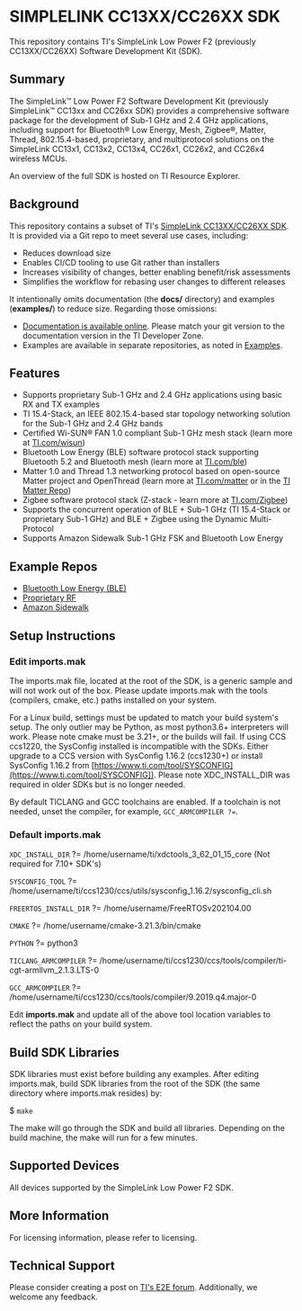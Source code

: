 # SIMPLELINK CC13XX/CC26XX SDK
This repository contains TI's SimpleLink Low Power F2 (previously CC13XX/CC26XX) Software Development Kit (SDK).
 
## Summary
 
The SimpleLink™ Low Power F2 Software Development Kit (previously SimpleLink™ CC13xx and CC26xx SDK) provides a comprehensive software package for the development of Sub-1 GHz and 2.4 GHz applications, including support for Bluetooth® Low Energy, Mesh, Zigbee®, Matter, Thread, 802.15.4-based, proprietary, and multiprotocol solutions on the SimpleLink CC13x1, CC13x2, CC13x4, CC26x1, CC26x2, and CC26x4 wireless MCUs.
 
An overview of the full SDK is hosted on TI Resource Explorer.
 
## Background
This repository contains a subset of TI's [SimpleLink CC13XX/CC26XX SDK](https://www.ti.com/tool/SIMPLELINK-CC13XX-CC26XX-SDK).  It is provided via a Git repo to meet several use cases, including:
 
* Reduces download size
* Enables CI/CD tooling to use Git rather than installers
* Increases visibility of changes, better enabling benefit/risk assessments
* Simplifies the workflow for rebasing user changes to different releases
 
It intentionally omits documentation (the **docs/** directory) and examples (**examples/**) to reduce size.  Regarding those omissions:
 
* [Documentation is available online](https://dev.ti.com/tirex/explore/node?node=A__ABWp1w.mXU7n8HjfEIyLGQ__com.ti.SIMPLELINK_CC13XX_CC26XX_SDK__BSEc4rl__LATEST&placeholder=true).  Please match your git version to the documentation version in the TI Developer Zone.
* Examples are available in separate repositories, as noted in [Examples](#example-repos).
 
## Features
 
- Supports proprietary  Sub-1 GHz and 2.4 GHz applications using basic RX and TX examples
- TI 15.4-Stack, an IEEE 802.15.4-based star topology networking solution for the Sub-1 GHz and 2.4 GHz bands
- Certified Wi-SUN® FAN 1.0 compliant Sub-1 GHz mesh stack (learn more at [TI.com/wisun](https://www.ti.com/wisun))
- Bluetooth Low Energy (BLE) software protocol stack supporting Bluetooth 5.2 and Bluetooth mesh (learn more at [TI.com/ble](https://www.ti.com/ble))
- Matter 1.0 and Thread 1.3 networking protocol based on open-source Matter project and OpenThread (learn more at [TI.com/matter](https://www.ti.com/matter) or in the [TI Matter Repo](https://github.com/TexasInstruments/matter))
- Zigbee software protocol stack (Z-stack - learn more at [TI.com/Zigbee](https://www.ti.com/Zigbee))
- Supports the concurrent operation of BLE + Sub-1 GHz (TI 15.4-Stack or proprietary Sub-1 GHz) and BLE + Zigbee using the Dynamic Multi-Protocol
- Supports Amazon Sidewalk Sub-1 GHz FSK and Bluetooth Low Energy
 
## Example Repos
 
- [Bluetooth Low Energy (BLE)](https://github.com/TexasInstruments/simplelink-ble5stack-examples)
- [Proprietary RF](https://github.com/TexasInstruments/simplelink-prop_rf-examples)
- [Amazon Sidewalk](https://github.com/TexasInstruments/simplelink-sidewalk-examples)
 
 
## Setup Instructions
 
### Edit **imports.mak**
The imports.mak file, located at the root of the SDK, is a generic sample and will not work out of the box.   Please update imports.mak with the tools (compilers, cmake, etc.) paths installed on your system.
 
For a Linux build, settings must be updated to match your build system's setup.  The only outlier may be Python, as most python3.6+ interpreters will work.  Please note cmake must be 3.21+, or the builds will fail.  If using CCS ccs1220, the SysConfig installed is incompatible with the SDKs.  Either upgrade to a CCS version with SysConfig 1.16.2 (ccs1230+) or install SysConfig 1.16.2 from [https://www.ti.com/tool/SYSCONFIG](https://www.ti.com/tool/SYSCONFIG]). Please note XDC_INSTALL_DIR was required in older SDKs but is no longer needed.
 
By default TICLANG and GCC toolchains are enabled.  If a toolchain is not needed, unset the compiler, for example, `GCC_ARMCOMPILER ?=`.
 
### Default imports.mak
 
`XDC_INSTALL_DIR`        ?= /home/username/ti/xdctools_3_62_01_15_core (Not required for 7.10+ SDK's)
 
`SYSCONFIG_TOOL`         ?= /home/username/ti/ccs1230/ccs/utils/sysconfig_1.16.2/sysconfig_cli.sh
 
`FREERTOS_INSTALL_DIR`   ?= /home/username/FreeRTOSv202104.00
 
`CMAKE`                 ?= /home/username/cmake-3.21.3/bin/cmake
 
`PYTHON`                 ?= python3
 
`TICLANG_ARMCOMPILER`    ?= /home/username/ti/ccs1230/ccs/tools/compiler/ti-cgt-armllvm_2.1.3.LTS-0
 
`GCC_ARMCOMPILER`        ?= /home/username/ti/ccs1230/ccs/tools/compiler/9.2019.q4.major-0
 
Edit **imports.mak** and update all of the above tool location variables to reflect the paths on your build system.
 
## Build SDK Libraries
SDK libraries must exist before building any examples.  After editing imports.mak, build SDK libraries from the root  of the SDK (the same directory where imports.mak resides) by:
 
$ `make`
 
The make will go through the SDK and build all libraries.  Depending on the build machine, the make will run for a few minutes.  
 
 
## Supported Devices
 
All devices supported by the SimpleLink Low Power F2 SDK.
 
## More Information
For licensing information, please refer to licensing.
 
## Technical Support
Please consider creating a post on [TI's E2E forum](https://e2e.ti.com). Additionally, we welcome any feedback.
